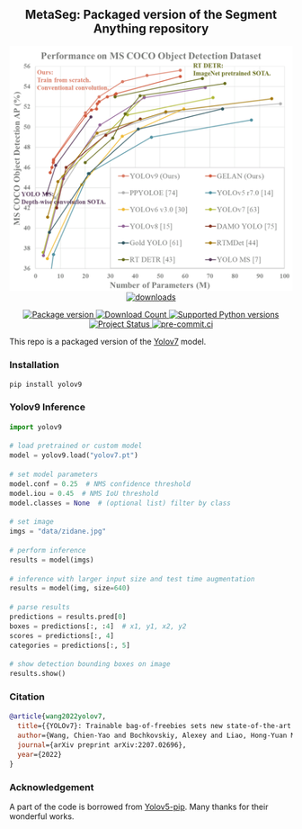 <div align="center">
<h2>
     MetaSeg: Packaged version of the Segment Anything repository
</h2>
<div>
    <img width="1000" alt="teaser" src="docs\paper.png">
</div>
    <a href="https://pepy.tech/project/yolov9pip"><img src="https://pepy.tech/badge/yolov9pip" alt="downloads"></a>
</div>

<p align="center">
<a href="https://pypi.org/project/yolov9pip" target="_blank">
    <img src="https://img.shields.io/pypi/v/yolov9pip?color=%2334D058&label=pypi%20package" alt="Package version">
</a>
<a href="https://pypi.org/project/yolov9pip" target="_blank">
    <img src="https://img.shields.io/pypi/dm/yolov9pip?color=red" alt="Download Count">
</a>
<a href="https://pypi.org/project/yolov9pip" target="_blank">
    <img src="https://img.shields.io/pypi/pyversions/yolov9pip.svg?color=%2334D058" alt="Supported Python versions">
</a>
<a href="https://pypi.org/project/yolov9pip" target="_blank">
    <img src="https://img.shields.io/pypi/status/yolov9pip?color=orange" alt="Project Status">
</a>
<a href="https://results.pre-commit.ci/latest/github/kadirnaryolov9-pip/main" target="_blank">
    <img src="https://results.pre-commit.ci/badge/github/kadirnar/yolov9-pip/main.svg" alt="pre-commit.ci">
</a>
</p>

This repo is a packaged version of the [Yolov7](https://github.com/WongKinYiu/yolov9) model.

### Installation

```
pip install yolov9
```

### Yolov9 Inference

```python
import yolov9

# load pretrained or custom model
model = yolov9.load("yolov7.pt")

# set model parameters
model.conf = 0.25  # NMS confidence threshold
model.iou = 0.45  # NMS IoU threshold
model.classes = None  # (optional list) filter by class

# set image
imgs = "data/zidane.jpg"

# perform inference
results = model(imgs)

# inference with larger input size and test time augmentation
results = model(img, size=640)

# parse results
predictions = results.pred[0]
boxes = predictions[:, :4]  # x1, y1, x2, y2
scores = predictions[:, 4]
categories = predictions[:, 5]

# show detection bounding boxes on image
results.show()
```

### Citation

```bibtex
@article{wang2022yolov7,
  title={{YOLOv7}: Trainable bag-of-freebies sets new state-of-the-art for real-time object detectors},
  author={Wang, Chien-Yao and Bochkovskiy, Alexey and Liao, Hong-Yuan Mark},
  journal={arXiv preprint arXiv:2207.02696},
  year={2022}
}
```

### Acknowledgement

A part of the code is borrowed from [Yolov5-pip](https://github.com/fcakyon/yolov5-pip). Many thanks for their wonderful works.
